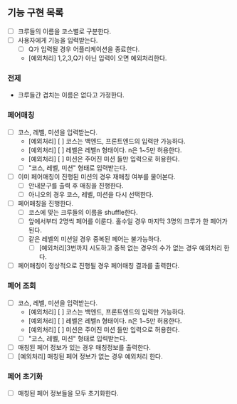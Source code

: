 ## 기능 구현 목록
- [ ] 크루들의 이름을 코스별로 구분한다.
- [ ] 사용자에게 기능을 입력받는다.
  - [ ] Q가 입력될 경우 어플리케이션을 종료한다.
  - [예외처리] 1,2,3,Q가 아닌 입력이 오면 예외처리한다.
### 전제
- 크루들간 겹치는 이름은 없다고 가정한다.
### 페어매칭
- [ ] 코스, 레벨, 미션을 입력받는다.
  - [예외처리] [ ] 코스는 백엔드, 프론트엔드의 입력만 가능하다.
  - [예외처리] [ ] 레벨은 레벨n 형태이다. n은 1~5만 허용한다.
  - [예외처리] [ ] 미션은 주어진 미션 들만 입력으로 허용한다.
  - [ ] "코스, 레벨, 미션" 형태로 입력받는다.
- [ ] 이미 페어매칭이 진행된 미션의 경우 재매칭 여부를 물어본다.
  - [ ] 안내문구를 출력 후 매칭을 진행한다.
  - [ ] 아니오의 경우 코스, 레벨, 미션을 다시 선택한다.
- [ ] 페어매칭을 진행한다.
  - [ ] 코스에 맞는 크루들의 이름을 shuffle한다.
  - [ ] 앞에서부터 2명씩 페어를 이룬다. 홀수일 경우 마지막 3명의 크루가 한 페어가 된다.
  - [ ] 같은 레벨의 미션일 경우 중복된 페어는 불가능하다.
    - [ ] [예외처리]3번까지 시도하고 중복 없는 경우의 수가 없는 경우 예외처리 한다.
- [ ] 페어매칭이 정상적으로 진행될 경우 페어매칭 결과를 출력한다.

### 페어 조회
- [ ] 코스, 레벨, 미션을 입력받는다.
  - [예외처리] [ ] 코스는 백엔드, 프론트엔드의 입력만 가능하다.
  - [예외처리] [ ] 레벨은 레벨n 형태이다. n은 1~5만 허용한다.
  - [예외처리] [ ] 미션은 주어진 미션 들만 입력으로 허용한다.
  - [ ] "코스, 레벨, 미션" 형태로 입력받는다.
- [ ] 매칭된 페어 정보가 있는 경우 매칭정보를 출력한다.
- [ ] [예외처리] 매칭된 페어 정보가 없는 경우 예외처리 한다.
### 페어 초기화
- [ ] 매칭된 페어 정보들을 모두 초기화한다.